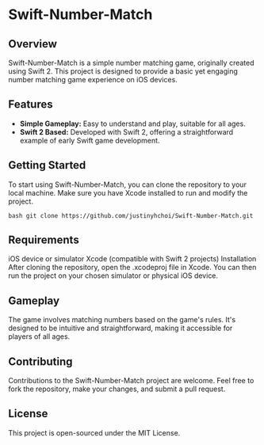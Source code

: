 # Swift-Number-Match

## Overview
Swift-Number-Match is a simple number matching game, originally created using Swift 2. This project is designed to provide a basic yet engaging number matching game experience on iOS devices.

## Features
- **Simple Gameplay:** Easy to understand and play, suitable for all ages.
- **Swift 2 Based:** Developed with Swift 2, offering a straightforward example of early Swift game development.

## Getting Started
To start using Swift-Number-Match, you can clone the repository to your local machine. Make sure you have Xcode installed to run and modify the project.

``bash
git clone https://github.com/justinyhchoi/Swift-Number-Match.git``

## Requirements
iOS device or simulator
Xcode (compatible with Swift 2 projects)
Installation
After cloning the repository, open the .xcodeproj file in Xcode. You can then run the project on your chosen simulator or physical iOS device.

## Gameplay
The game involves matching numbers based on the game's rules. It's designed to be intuitive and straightforward, making it accessible for players of all ages.

## Contributing
Contributions to the Swift-Number-Match project are welcome. Feel free to fork the repository, make your changes, and submit a pull request.

## License
This project is open-sourced under the MIT License.
